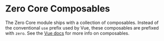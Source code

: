 # Zero Core Composables

The Zero Core module ships with a collection of composables. Instead of the conventional `use` prefix used by Vue, these composables are prefixed with `zero`. See the [Vue docs](https://vuejs.org/guide/reusability/composables) for more info on composables.
